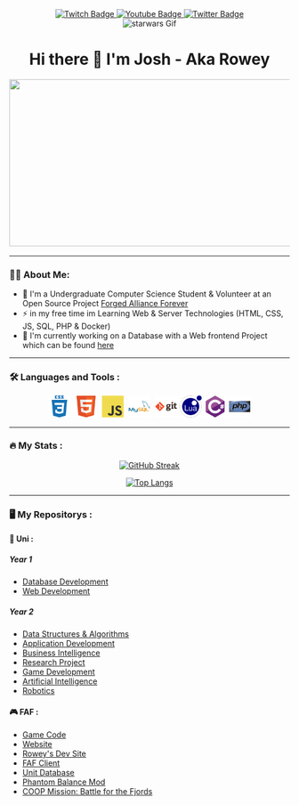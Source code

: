 <div id="badges" align="center">
    <a href="https://www.twitch.tv/mr_rowey">
      <img src="https://img.shields.io/badge/Twitch-purple?style=for-the-badge&logo=twitch&logoColor=white" alt="Twitch Badge"/>
    </a>
    <a href="https://www.youtube.com/channel/UCXIoQ_KILaTNW9mb7toC6Mg">
      <img src="https://img.shields.io/badge/YouTube-red?style=for-the-badge&logo=youtube&logoColor=white" alt="Youtube Badge"/>
    </a>
    <a href="https://twitter.com/MrRowey">
      <img src="https://img.shields.io/badge/Twitter-blue?style=for-the-badge&logo=twitter&logoColor=white" alt="Twitter Badge"/>
    </a>
</div>
<div id="header" align="center">
    <img src="https://media.giphy.com/media/26tPjBzCXOx4sy520/giphy.gif" alt="starwars Gif" width="100">
</div>
<h1 align="center">
  Hi there 👋 I'm Josh - Aka Rowey
</h1>
<div align="center">
  <img src="https://media.giphy.com/media/dWesBcTLavkZuG35MI/giphy.gif" width="600" height="300"/>
</div>

---

### :man_technologist: About Me:
- :telescope: I'm a Undergraduate Computer Science Student & Volunteer at an Open Source Project [Forged Alliance Forever](https://github.com/FAForever)
- :zap: in my free time im Learning Web & Server Technologies (HTML, CSS, JS, SQL, PHP & Docker)
- :seedling: I'm currently working on a Database with a Web frontend Project which can be found [here](https://github.com/MrRowey/FAF-Tourney-Data-DB)

---

### :hammer_and_wrench: Languages and Tools :

<div align="center">
  <img src="https://github.com/devicons/devicon/blob/master/icons/css3/css3-plain-wordmark.svg"  title="CSS3" alt="CSS" width="40" height="40"/>&nbsp;
  <img src="https://github.com/devicons/devicon/blob/master/icons/html5/html5-original.svg" title="HTML5" alt="HTML" width="40" height="40"/>&nbsp;
  <img src="https://github.com/devicons/devicon/blob/master/icons/javascript/javascript-original.svg" title="JavaScript" alt="JavaScript" width="40" height="40"/>&nbsp;
  <img src="https://github.com/devicons/devicon/blob/master/icons/mysql/mysql-original-wordmark.svg" title="MySQL"  alt="MySQL" width="40" height="40"/>&nbsp;
  <img src="https://github.com/devicons/devicon/blob/master/icons/git/git-original-wordmark.svg" title="Git" **alt="Git" width="40" height="40"/>
  <img src="https://github.com/devicons/devicon/blob/master/icons/lua/lua-original-wordmark.svg" title="Lua" **alt="Lua" width="40" height="40"/>
  <img src="https://github.com/devicons/devicon/blob/master/icons/csharp/csharp-original.svg" title="C#" **alt="C#" width="40" height="40"/>
  <img src="https://github.com/devicons/devicon/blob/master/icons/php/php-original.svg" title="PHP" **alt="PHP" width="40" height="40"/>
</div>

---

### :fire: My Stats :
<div align="center">

[![GitHub Streak](http://github-readme-streak-stats.herokuapp.com?user=mrrowey&theme=cobalt&hide_border=true&date_format=M%20j%5B%2C%20Y%5D)](https://git.io/streak-stats)

[![Top Langs](https://github-readme-stats.vercel.app/api/top-langs/?username=MrRowey&theme=cobalt&hide_border=true&layout=compact)](https://github.com/anuraghazra/github-readme-stats)

</div>
    
---

### 🖥️ My Repositorys :

#### 🏫 Uni :
##### Year 1
- [Database Development](https://github.com/MrRowey/GlazeSure)
- [Web Development](https://github.com/MrRowey/SNT-Antiques)
##### Year 2
- [Data Structures & Algorithms](https://github.com/MrRowey/Uni-Data-Structures-Algorithms)
- [Application Development](https://github.com/MrRowey/Uni-Application-Development)
- [Business Intelligence](https://github.com/MrRowey/Uni-Business-Intelligence)
- [Research Project](https://github.com/MrRowey/Uni-Research-Project)
- [Game Development](https://github.com/MrRowey/Uni-Games-Development)
- [Artificial Intelligence](https://github.com/MrRowey/Uni-Artificial-Intelligence)
- [Robotics]()

#### 🎮 FAF :
- [Game Code](https://github.com/MrRowey/Local-FA)
- [Website](https://github.com/FAForever/website)
- [Rowey's Dev Site](https://github.com/MrRowey/Roweys-FAF-Development-site)
- [FAF Client](https://github.com/MrRowey/downlords-faf-client)
- [Unit Database](https://github.com/MrRowey/UnitDB)
- [Phantom Balance Mod](https://github.com/MrRowey/PhantomBalance)
- [COOP Mission: Battle for the Fjords](https://github.com/MrRowey/battle-for-the-fjords)

